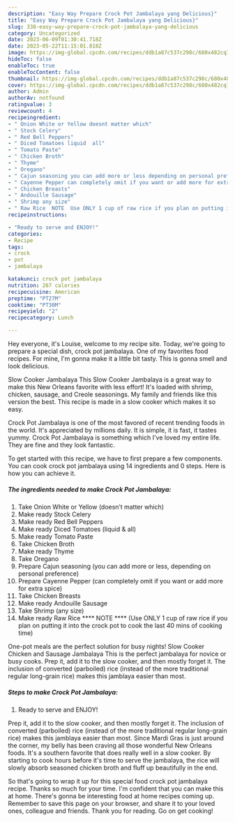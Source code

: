 ```yaml
---
description: "Easy Way Prepare Crock Pot Jambalaya yang Delicious}"
title: "Easy Way Prepare Crock Pot Jambalaya yang Delicious}"
slug: 338-easy-way-prepare-crock-pot-jambalaya-yang-delicious
category: Uncategorized
date: 2023-06-09T01:30:41.718Z
date: 2023-05-22T11:15:01.818Z
image: https://img-global.cpcdn.com/recipes/ddb1a87c537c298c/680x482cq70/crock-pot-jambalaya-recipe-main-photo.jpg
hideToc: false
enableToc: true
enableTocContent: false
thumbnail: https://img-global.cpcdn.com/recipes/ddb1a87c537c298c/680x482cq70/crock-pot-jambalaya-recipe-main-photo.jpg
cover: https://img-global.cpcdn.com/recipes/ddb1a87c537c298c/680x482cq70/crock-pot-jambalaya-recipe-main-photo.jpg
author: Admin
authorAv: notfound
ratingvalue: 3
reviewcount: 4
recipeingredient:
- " Onion White or Yellow doesnt matter which"
- " Stock Celery"
- " Red Bell Peppers"
- " Diced Tomatoes liquid  all"
- " Tomato Paste"
- " Chicken Broth"
- " Thyme"
- " Oregano"
- " Cajun seasoning you can add more or less depending on personal preference"
- " Cayenne Pepper can completely omit if you want or add more for extra spice"
- " Chicken Breasts"
- " Andouille Sausage"
- " Shrimp any size"
- " Raw Rice  NOTE  Use ONLY 1 cup of raw rice if you plan on putting it into the crock pot to cook the last 40 mins of cooking time"
recipeinstructions:

- "Ready to serve and ENJOY!"
categories:
- Recipe
tags:
- crock
- pot
- jambalaya

katakunci: crock pot jambalaya 
nutrition: 267 calories
recipecuisine: American
preptime: "PT27M"
cooktime: "PT30M"
recipeyield: "2"
recipecategory: Lunch

---
```



Hey everyone, it's Louise, welcome to my recipe site. Today, we're going to prepare a special dish, crock pot jambalaya. One of my favorites food recipes. For mine, I'm gonna make it a little bit tasty. This is gonna smell and look delicious.

Slow Cooker Jambalaya This Slow Cooker Jambalaya is a great way to make this New Orleans favorite with less effort! It&#39;s loaded with shrimp, chicken, sausage, and Creole seasonings. My family and friends like this version the best. This recipe is made in a slow cooker which makes it so easy.

Crock Pot Jambalaya is one of the most favored of recent trending foods in the world. It's appreciated by millions daily. It is simple, it is fast, it tastes yummy. Crock Pot Jambalaya is something which I've loved my entire life. They are fine and they look fantastic.


To get started with this recipe, we have to first prepare a few components. You can cook crock pot jambalaya using 14 ingredients and 0 steps. Here is how you can achieve it.

<!--inarticleads1-->

##### The ingredients needed to make Crock Pot Jambalaya:

1. Take  Onion White or Yellow (doesn’t matter which)
1. Make ready  Stock Celery
1. Make ready  Red Bell Peppers
1. Make ready  Diced Tomatoes (liquid &amp; all)
1. Make ready  Tomato Paste
1. Take  Chicken Broth
1. Make ready  Thyme
1. Take  Oregano
1. Prepare  Cajun seasoning (you can add more or less, depending on personal preference)
1. Prepare  Cayenne Pepper (can completely omit if you want or add more for extra spice)
1. Take  Chicken Breasts
1. Make ready  Andouille Sausage
1. Take  Shrimp (any size)
1. Make ready  Raw Rice **** NOTE **** (Use ONLY 1 cup of raw rice if you plan on putting it into the crock pot to cook the last 40 mins of cooking time)


One-pot meals are the perfect solution for busy nights! Slow Cooker Chicken and Sausage Jambalaya This is the perfect jambalaya for novice or busy cooks. Prep it, add it to the slow cooker, and then mostly forget it. The inclusion of converted (parboiled) rice (instead of the more traditional regular long-grain rice) makes this jamblaya easier than most. 

<!--inarticleads2-->

##### Steps to make Crock Pot Jambalaya:


1. Ready to serve and ENJOY!

Prep it, add it to the slow cooker, and then mostly forget it. The inclusion of converted (parboiled) rice (instead of the more traditional regular long-grain rice) makes this jamblaya easier than most. Since Mardi Gras is just around the corner, my belly has been craving all those wonderful New Orleans foods. It&#39;s a southern favorite that does really well in a slow cooker. By starting to cook hours before it&#39;s time to serve the jambalaya, the rice will slowly absorb seasoned chicken broth and fluff up beautifully in the end. 

So that's going to wrap it up for this special food crock pot jambalaya recipe. Thanks so much for your time. I'm confident that you can make this at home. There's gonna be interesting food at home recipes coming up. Remember to save this page on your browser, and share it to your loved ones, colleague and friends. Thank you for reading. Go on get cooking!
